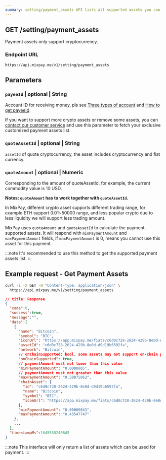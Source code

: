 ```yaml
---
summary: setting/payment_assets API lists all supported assets you can use as payment assets.
---
```


## GET /setting/payment_assets

Payment assets only support cryptocurrency.

### Endpoint URL

```
https://api.mixpay.me/v1/setting/payment_assets
```

## Parameters

### `payeeId` | optional | String

Account ID for receiving money, pls see [Three types of account](https://mixpay.me/developers/guides/integration-verview#three-types-of-account) and [How to get payeeId](https://mixpay.me/developers/guides/integration-verview#payee-id).

If you want to support more crypto assets or remove some assets, you can [contact our customer service](https://mixpay.me/developers/guides/contact-customer-service) and use this parameter to fetch your exclusive customized payment assets list.

### `quoteAssetId` | optional | String

`assetId` of quote cryptocurrency, the asset includes cryptocurrency and fiat currency. 

### `quoteAmount` | optional | Numeric

Corresponding to the amount of quoteAssetId, for example, the current commodity value is 10 USD.

**Notes: `quoteAmount` has to work together with `quoteAssetId`.**

In MixPay, different crypto asset supports different trading range, for example ETH support 0.01~50000 range, and less popular crypto due to less liquidity we will support less trading amount. 

MixPay uses `quoteAmount` and `quoteAssetId` to calculate the payment-supported assets. It will respond with `minPaymentAmount` and `maxPaymentAmount`  fields, if `maxPaymentAmount` is 0, means you cannot use this asset for this payment.

:::note
It's recommended to use this method to get the supported payment assets list.
:::

## Example request - Get Payment Assets

```bash
curl -i -X GET -H "Content-Type: application/json" \
  https://api.mixpay.me/v1/setting/payment_assets
```


```json
// title: Response
{
  "code":0,
  "success":true,
  "message":"",
  "data":[
    {
      "name": "Bitcoin",
      "symbol": "BTC",
      "iconUrl": "https://app.mixpay.me/fiats/c6d0c728-2624-429b-8e0d-d9d19b6592fa.png",
      "assetId": "c6d0c728-2624-429b-8e0d-d9d19b6592fa",
      "network": "Bitcoin",
      // onChainSupported: bool, some assets may not support on-chain payment.
      "onChainSupported": true,
      // paymentAmount must not lower than this value
      "minPaymentAmount": "0.0000005",
      // paymentAmount must not greater than this value
      "maxPaymentAmount": "0.50075062",
      "chainAsset": {
        "id": "c6d0c728-2624-429b-8e0d-d9d19b6592fa",
        "name": "Bitcoin",
        "symbol": "BTC",
        "iconUrl": "https://app.mixpay.me/fiats/c6d0c728-2624-429b-8e0d-d9d19b6592fa.png"
      },
      "minPaymentAmount": "0.00000043",
      "maxPaymentAmount": "0.43547747"
    },
    ...
  ],
  "timestampMs":1645588240845
}
```

:::note
This interface will only return a list of assets which can be used for payment.
:::
